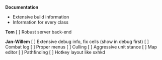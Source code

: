 **Documentation**
- Extensive build information
- Information for every class

**Tom**
[ ] Robust server back-end

**Jan-Willem**
[ ] Extensive debug info, fix cells (show in debug first)
[ ] Combat log
[ ] Proper menus
[ ] Culling
[ ] Aggressive unit stance
[ ] Map editor
[ ] Pathfinding
[ ] Hotkey layout like sxhkd
